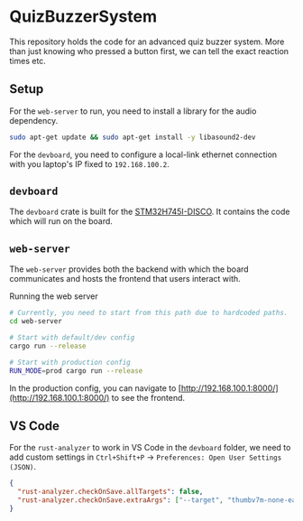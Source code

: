 # QuizBuzzerSystem

This repository holds the code for an advanced quiz buzzer system. More than
just knowing who pressed a button first, we can tell the exact reaction times
etc.

## Setup

For the `web-server` to run, you need to install a library for the audio
dependency.

```bash
sudo apt-get update && sudo apt-get install -y libasound2-dev
```

For the `devboard`, you need to configure a local-link ethernet connection with
you laptop's IP fixed to `192.168.100.2`.

## `devboard`

The `devboard` crate is built for the [STM32H745I-DISCO][board]. It contains the code
which will run on the board.

## `web-server`

The `web-server` provides both the backend with which the board communicates and
hosts the frontend that users interact with.

Running the web server

```bash
# Currently, you need to start from this path due to hardcoded paths.
cd web-server

# Start with default/dev config
cargo run --release

# Start with production config
RUN_MODE=prod cargo run --release
```

In the production config, you can navigate to
[http://192.168.100.1:8000/](http://192.168.100.1:8000/)
to see the frontend.

## VS Code

For the `rust-analyzer` to work in VS Code in the `devboard` folder, we need
to add custom settings in `Ctrl+Shift+P` ->
`Preferences: Open User Settings (JSON)`.

```json
{
  "rust-analyzer.checkOnSave.allTargets": false,
  "rust-analyzer.checkOnSave.extraArgs": ["--target", "thumbv7m-none-eabihf"]
}
```

[board]: https://www.st.com/en/evaluation-tools/stm32h745i-disco.html
